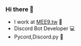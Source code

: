 ### Hi there 👋

- I work at [MEE9.tw](https://mee9.ga) 🏢
- Discord Bot Developer 💻
- Pycord,Discord.py 📃


